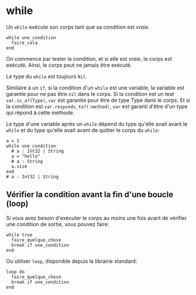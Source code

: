 # while

Un `while` exécute son corps tant que sa condition est *vraie*.

```crystal
while une_condition
  faire_cela
end
```

On commence par tester la condition, et si elle est *vraie*, le corps est exécuté.
Ainsi, le corps peut ne jamais être exécuté.

Le type du `while` est toujours `Nil`.

Similaire à un `if`, si la condition d'un `while` est une variable,
la variable est garantie pour ne pas être `nil` dans le corps.
Si la condition est un test `var.is_a?(Type)`, `var` est garantie pour être de type Type dans le corps.
Et si la condition est  `var.responds_to?(:method)`, `var` est garanti d'être d'un type qui répond à cette méthode.

Le type d'une variable après un `while` dépend du type qu'elle avait avant le `while`
et du type qu'elle avait avant de quitter le corps du `while`:

```crystal
a = 1
while une_condition
  # a : Int32 | String
  a = "hello"
  # a : String
  a.size
end
# a : Int32 | String
```

## Vérifier la condition avant la fin d'une boucle (loop)

Si vous avez besoin d'exécuter le corps au moins une fois avant de vérifier une condition de sortie,
vous pouvez faire:

```crystal
while true
  faire_quelque_chose
  break if une_condition
end
```

Ou utiliser `loop`, disponible depuis la librairie standard:

```crystal
loop do
  faire_quelque_chose
  break if une_condition
end
```
